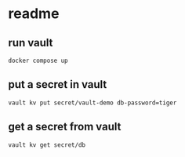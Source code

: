 # readme

## run vault
`docker compose up`

## put a secret in vault 
`vault kv put secret/vault-demo db-password=tiger `

## get a secret from vault
`vault kv get secret/db`